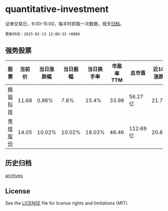 # quantitative-investment

证券交易日，9:00-15:00，每半时抓取一次数据，按天[归档](archives)。

`更新时间：2025-02-13 12:09:33 +0800`

## 强势股票

|股票|当前价|当日涨跌幅|当日振幅|当日换手率|市盈率TTM|总市值|近10日涨跌幅|
|----|----|----|----|----|----|----|----|
|[精锻科技](https://xueqiu.com/S/SZ300258)|11.68|0.86%|7.6%|15.4%|33.98|56.27亿|21.79%|
|[粤桂股份](https://xueqiu.com/S/SZ000833)|14.05|10.02%|10.02%|18.03%|46.46|112.69亿|20.81%|

## 历史归档

[archives](archives)

## License

See the [LICENSE](LICENSE) file for license rights and limitations (MIT).